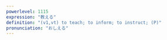 ```yaml
---
powerlevel: 1115
expression: "教える"
definition: "(v1,vt) to teach; to inform; to instruct; (P)"
pronunciation: "おしえる"
---
```

